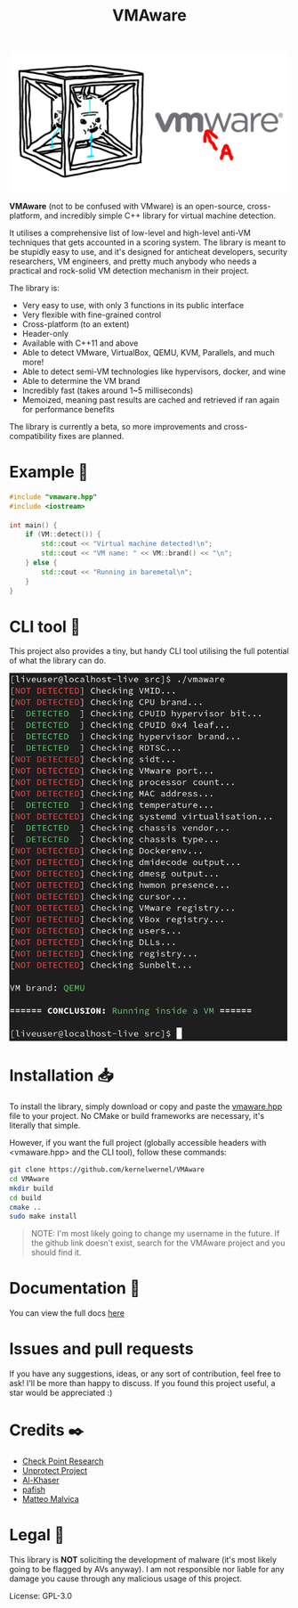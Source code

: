 <h1 align="center">VMAware</h1>
<br>

<p align="center">
  <img src="assets/banner.jpg" width="500" title="VMAware">
</p>


**VMAware** (not to be confused with VMware) is an open-source, cross-platform, and incredibly simple C++ library for virtual machine detection.


It utilises a comprehensive list of low-level and high-level anti-VM techniques that gets accounted in a scoring system. The library is meant to be stupidly easy to use, and it's designed for anticheat developers, security researchers, VM engineers, and pretty much anybody who needs a practical and rock-solid VM detection mechanism in their project.


The library is:
- Very easy to use, with only 3 functions in its public interface
- Very flexible with fine-grained control
- Cross-platform (to an extent)
- Header-only
- Available with C++11 and above
- Able to detect VMware, VirtualBox, QEMU, KVM, Parallels, and much more!
- Able to detect semi-VM technologies like hypervisors, docker, and wine
- Able to determine the VM brand
- Incredibly fast (takes around 1~5 milliseconds)
- Memoized, meaning past results are cached and retrieved if ran again for performance benefits 

The library is currently a beta, so more improvements and cross-compatibility fixes are planned.


# Example 🧪
```cpp
#include "vmaware.hpp"
#include <iostream>

int main() {
    if (VM::detect()) {
        std::cout << "Virtual machine detected!\n";
        std::cout << "VM name: " << VM::brand() << "\n";
    } else {
        std::cout << "Running in baremetal\n";
    }
}
```


# CLI tool 🔧
This project also provides a tiny, but handy CLI tool utilising the full potential of what the library can do.

<img src="assets/image.png" width="500" title="cli">


# Installation 📥
To install the library, simply download or copy and paste the [vmaware.hpp](src/vmaware.hpp) file to your project. No CMake or build frameworks are necessary, it's literally that simple.

However, if you want the full project (globally accessible headers with <vmaware.hpp> and the CLI tool), follow these commands:
```bash
git clone https://github.com/kernelwernel/VMAware 
cd VMAware
mkdir build
cd build
cmake ..
sudo make install
```
> NOTE: I'm most likely going to change my username in the future. If the github link doesn't exist, search for the VMAware project and you should find it.


# Documentation 📒
You can view the full docs [here](docs/documentation.md)


# Issues and pull requests 
If you have any suggestions, ideas, or any sort of contribution, feel free to ask! I'll be more than happy to discuss. If you found this project useful, a star would be appreciated :)


# Credits ✒️
- [Check Point Research](https://research.checkpoint.com/)
- [Unprotect Project](https://unprotect.it/)
- [Al-Khaser](https://github.com/LordNoteworthy/al-khaser)
- [pafish](https://github.com/a0rtega/pafish)
- [Matteo Malvica](https://www.matteomalvica.com)


# Legal 📜
This library is __NOT__ soliciting the development of malware (it's most likely going to be flagged by AVs anyway). I am not responsible nor liable for any damage you cause through any malicious usage of this project. 

License: GPL-3.0